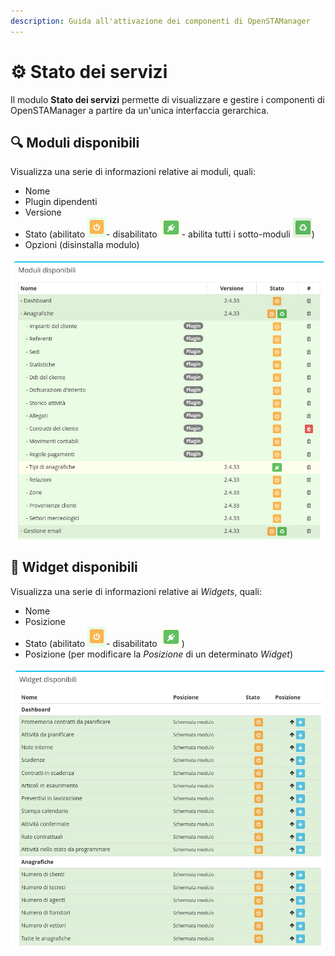 ```yaml
---
description: Guida all'attivazione dei componenti di OpenSTAManager
---
```


# ⚙ Stato dei servizi

Il modulo **Stato dei servizi** permette di visualizzare e gestire i componenti di OpenSTAManager a partire da un'unica interfaccia gerarchica.

## 🔍 Moduli disponibili

Visualizza una serie di informazioni relative ai moduli, quali:

* Nome
* Plugin dipendenti
* Versione
* Stato (abilitato <img src="../../.gitbook/assets/immagine (2).png" alt="" data-size="line">- disabilitato <img src="../../.gitbook/assets/immagine (97).png" alt="" data-size="line">- abilita tutti i sotto-moduli ![](<../../.gitbook/assets/immagine (27).png>))
* Opzioni (disinstalla modulo)

![](<../../.gitbook/assets/immagine (75).png>)

## 👾 Widget disponibili

Visualizza una serie di informazioni relative ai _Widgets_, quali:

* Nome
* Posizione
* Stato (abilitato <img src="../../.gitbook/assets/immagine (2).png" alt="" data-size="line">- disabilitato <img src="../../.gitbook/assets/immagine (97).png" alt="" data-size="line">)
* Posizione (per modificare la _Posizione_ di un determinato _Widget_)

![](<../../.gitbook/assets/immagine (5).png>)
